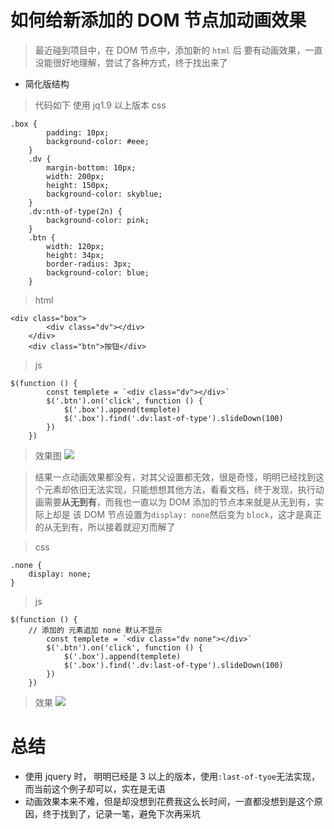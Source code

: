 # 如何给新添加的 DOM 节点加动画效果

> 最近碰到项目中，在 DOM 节点中，添加新的 `html` 后 要有动画效果，一直没能很好地理解，尝试了各种方式，终于找出来了

- 简化版结构

> 代码如下 使用 jq1.9 以上版本
> css

```
.box {
		padding: 10px;
		background-color: #eee;
	}
	.dv {
		margin-bottom: 10px;
		width: 200px;
		height: 150px;
		background-color: skyblue;
	}
	.dv:nth-of-type(2n) {
		background-color: pink;
	}
	.btn {
		width: 120px;
		height: 34px;
		border-radius: 3px;
		background-color: blue;
	}
```

> html

```
<div class="box">
		<div class="dv"></div>
	</div>
	<div class="btn">按钮</div>
```

> js

```
$(function () {
		const templete = `<div class="dv"></div>`
		$('.btn').on('click', function () {
			$('.box').append(templete)
			$('.box').find('.dv:last-of-type').slideDown(100)
		})
	})
```

> 效果图
> <img src="./../../imgs/css/no_animate.gif">

> 结果一点动画效果都没有，对其父设置都无效，很是奇怪，明明已经找到这个元素却依旧无法实现，只能想想其他方法，看看文档，终于发现，执行动画需要**从无到有**，而我也一直以为 DOM 添加的节点本来就是从无到有，实际上却是 该 DOM 节点设置为`display: none`然后变为 `block`，这才是真正的从无到有，所以接着就迎刃而解了

> css

```
.none {
    display: none;
}
```

> js

```
$(function () {
    // 添加的 元素追加 none 默认不显示
		const templete = `<div class="dv none"></div>`
		$('.btn').on('click', function () {
			$('.box').append(templete)
			$('.box').find('.dv:last-of-type').slideDown(100)
		})
	})
```

> 效果
> <img src="./../../imgs/css/has_animate.gif">

# 总结

- 使用 jquery 时， 明明已经是 3 以上的版本，使用`:last-of-tyoe`无法实现，而当前这个例子却可以，实在是无语
- 动画效果本来不难，但是却没想到花费我这么长时间，一直都没想到是这个原因，终于找到了，记录一笔，避免下次再采坑

